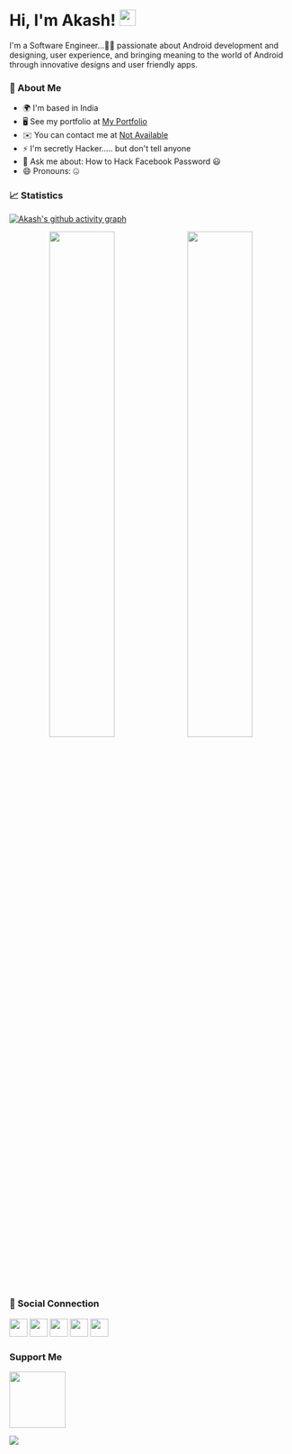 # Hi, I'm Akash! <img src="https://github.com/TheDudeThatCode/TheDudeThatCode/blob/master/Assets/Hi.gif" width="29px">

I'm a Software Engineer...🧑‍💻 passionate about Android development and designing, user experience, and bringing meaning to the world of Android through innovative designs and user friendly apps.
 
### 🚀 About Me

* 🌍  I'm based in India
* 🖥️  See my portfolio at [My Portfolio](http://bit.ly/TheAkashshukla)
* ✉️  You can contact me at [Not Available](mailto:astreakofficial@gmail.com)
* ⚡  I'm secretly Hacker..... but don't tell anyone
* 💬 Ask me about: How to Hack Facebook Password 😃
* 😄 Pronouns: 🤐

<!-- * 🤝  I'm open to collaborating on Open Source Project. -->

### 📈 Statistics 

<!-- ![Akash's github activity graph](https://github-readme-activity-graph.cyclic.app/graph?username=theakashshukla&bg_color=151127&color=bfa8ff&line=636997&point=3e4975&area=true) -->
[![Akash's github activity graph](https://github-readme-activity-graph.vercel.app/graph?username=theakashshukla&theme=github-dark-dimmed)](https://github.com/theakashshukla/github-readme-activity-graph)
 
<p align="center">  
<img width="48%" src="https://github-readme-stats.vercel.app/api?username=theakashshukla&show_icons=true&theme=tokyonight" />
<img width="48%" src="https://github-readme-streak-stats.herokuapp.com/?user=theakashshukla&theme=tokyonight" />
</p>

### 📲 Social Connection

<p align="left">
<a href="https://www.twitter.com/theakashshukla0" target="_blank" rel="noreferrer"><img src="https://raw.githubusercontent.com/danielcranney/readme-generator/main/public/icons/socials/twitter.svg" width="32" height="32" /></a>
<a href="https://www.polywork.com/theakashshukla" target="_blank" rel="noreferrer"><img src="https://raw.githubusercontent.com/danielcranney/readme-generator/main/public/icons/socials/polywork.svg" width="32" height="32" /></a>
<a href="https://www.linkedin.com/in/theakashshukla" target="_blank" rel="noreferrer"><img src="https://raw.githubusercontent.com/danielcranney/readme-generator/main/public/icons/socials/linkedin.svg" width="32" height="32" /></a>
<a href="http://www.instagram.com/theakashshukla" target="_blank" rel="noreferrer"><img src="https://raw.githubusercontent.com/danielcranney/readme-generator/main/public/icons/socials/instagram.svg" width="32" height="32" /></a>
 <a href="https://discord.com/users/theakashshukla" target="_blank" rel="noreferrer"><img src="https://raw.githubusercontent.com/danielcranney/readme-generator/main/public/icons/socials/discord.svg" width="32" height="32" /></a>
 
<!-- <a href="https://www.behance.com/theakashshukla" target="_blank" rel="noreferrer"><img src="https://raw.githubusercontent.com/danielcranney/readme-generator/main/public/icons/socials/behance.svg" width="32" height="32" /></a>
<a href="https://www.codepen.io/theakashshukla" target="_blank" rel="noreferrer"><img src="https://raw.githubusercontent.com/danielcranney/readme-generator/main/public/icons/socials/codepen-dark.svg" width="32" height="32" /></a> 
<a href="https://www.dev.to/theakashshukla" target="_blank" rel="noreferrer"><img src="https://raw.githubusercontent.com/danielcranney/readme-generator/main/public/icons/socials/devdotto-dark.svg" width="32" height="32" /></a>  
 <a href="https://www.dribbble.com/theakashshukla" target="_blank" rel="noreferrer"><img src="https://raw.githubusercontent.com/danielcranney/readme-generator/main/public/icons/socials/dribbble.svg" width="32" height="32" /></a> 
 <a href="https://www.facebook.com/theakashshukla0" target="_blank" rel="noreferrer"><img src="https://raw.githubusercontent.com/danielcranney/readme-generator/main/public/icons/socials/facebook.svg" width="32" height="32" /></a> 
 <a href="https://www.github.com/theakashshukla" target="_blank" rel="noreferrer"><img src="https://raw.githubusercontent.com/danielcranney/readme-generator/main/public/icons/socials/github-dark.svg" width="32" height="32" /></a> 
 <a href="https://theakashshukla.hashnode.dev" target="_blank" rel="noreferrer"><img src="https://raw.githubusercontent.com/danielcranney/readme-generator/main/public/icons/socials/hashnode.svg" width="32" height="32" /></a> 
<a href="http://www.medium.com/theakashshukla" target="_blank" rel="noreferrer"><img src="https://raw.githubusercontent.com/danielcranney/readme-generator/main/public/icons/socials/medium-dark.svg" width="32" height="32" /></a> 
 <a href="https://www.stackoverflow.com/users/theakashshukla" target="_blank" rel="noreferrer"><img src="https://raw.githubusercontent.com/danielcranney/readme-generator/main/public/icons/socials/stackoverflow.svg" width="32" height="32" /></a>  -->
</p>

### Support Me

<a href="https://www.buymeacoffee.com/theakashshukla"><img src="https://cdn.buymeacoffee.com/buttons/v2/default-yellow.png" width="100" /></a>

![](https://visitor-badge.glitch.me/badge?page_id=theakashshukla/theakashshukla)
